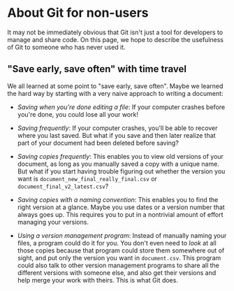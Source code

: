# About Git for non-users

It may not be immediately obvious that Git isn't just a tool for developers to
manage and share code. On this page, we hope to describe the usefulness of Git
to someone who has never used it.


## "Save early, save often" with time travel

We all learned at some point to "save early, save often". Maybe we learned the
hard way by starting with a very naive approach to writing a document:

* *Saving when you're done editing a file*: If your computer crashes before
  you're done, you could lose all your work!

* *Saving frequently*: If your computer crashes, you'll be able to recover
  where you last saved. But what if you save and then later realize that part
  of your document had been deleted before saving?

* *Saving copies frequently*: This enables you to view old versions of your
  document, as long as you manually saved a copy with a unique name. But what
  if you start having trouble figuring out whether the version you want is
  `document_new_final_really_final.csv` or `document_final_v2_latest.csv`?

* *Saving copies with a naming convention*: This enables you to find the right
  version at a glance. Maybe you use dates or a version number that always goes
  up. This requires you to put in a nontrivial amount of effort managing your
  versions.

* *Using a version management program*: Instead of manually naming your files,
  a program could do it for you. You don't even need to _look_ at all those
  copies because that program could store them somewhere out of sight, and put
  only the version you want in `document.csv`. This program could also talk to
  other version management programs to share all the different versions with
  someone else, and also get their versions and help merge your work with
  theirs. This is what Git does.
